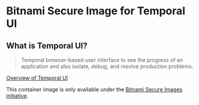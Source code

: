 # Bitnami Secure Image for Temporal UI

## What is Temporal UI?

> Temporal browser-based user interface to see the progress of an application and also isolate, debug, and resolve production problems.

[Overview of Temporal UI](https://github.com/temporalio/ui-server)

This container image is only available under the [Bitnami Secure Images initiative](https://news.broadcom.com/app-dev/broadcom-introduces-bitnami-secure-images-for-production-ready-containerized-applications).
